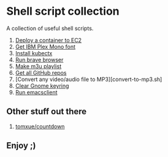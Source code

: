 # Shell script collection

A collection of useful shell scripts.

1. [Deploy a container to EC2](deploy-container-ec2.sh)
2. [Get IBM Plex Mono font](get-ibm-plex-mono-font.sh)
3. [Install kubectx](install-kubectx.sh)
4. [Run brave browser](run-brave.sh)
5. [Make m3u playlist](make-m3u-playlist.sh)
6. [Get all GitHub repos](get-all-git-repos.sh)
7. [Convert any video/audio file to MP3][convert-to-mp3.sh]
8. [Clear Gnome keyring](clear-keyring.sh)
9. [Run emacsclient](run-emacsclient.sh)


## Other stuff out there

1. [tomxue/countdown](https://github.com/tomxue/countdown)

## Enjoy ;)
